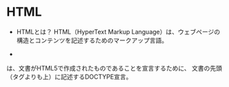 # HTML

- HTMLとは？
HTML（HyperText Markup Language）は、ウェブページの構造とコンテンツを記述するためのマークアップ言語。

- <!DOCTYPE html>
<!DOCTYPE html>は、文書がHTML5で作成されたものであることを宣言するために、 文書の先頭（<html>タグよりも上）に記述するDOCTYPE宣言。


